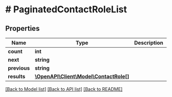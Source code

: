 # # PaginatedContactRoleList

## Properties

Name | Type | Description | Notes
------------ | ------------- | ------------- | -------------
**count** | **int** |  |
**next** | **string** |  | [optional]
**previous** | **string** |  | [optional]
**results** | [**\OpenAPI\Client\Model\ContactRole[]**](ContactRole.md) |  |

[[Back to Model list]](../../README.md#models) [[Back to API list]](../../README.md#endpoints) [[Back to README]](../../README.md)
